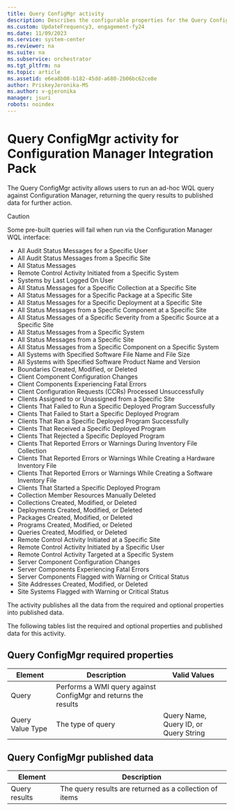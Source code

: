 ```yaml
---
title: Query ConfigMgr activity
description: Describes the configurable properties for the Query ConfigMgr activity for Configuration Manager Integration Pack.
ms.custom: UpdateFrequency3, engagement-fy24
ms.date: 11/09/2023
ms.service: system-center
ms.reviewer: na
ms.suite: na
ms.subservice: orchestrator
ms.tgt_pltfrm: na
ms.topic: article
ms.assetid: e6ea8b08-b182-45dd-a680-2b06bc62ce8e
author: PriskeyJeronika-MS
ms.author: v-gjeronika
manager: jsuri
robots: noindex
---
```


# Query ConfigMgr activity for Configuration Manager Integration Pack



The Query ConfigMgr activity allows users to run an ad-hoc WQL query
against Configuration Manager, returning the query results to published
data for further action.

> [!CAUTION]
> Some pre-built queries will fail when run via the Configuration Manager WQL interface:
>   -   All Audit Status Messages for a Specific User
>   -   All Audit Status Messages from a Specific Site
>   -   All Status Messages
>   -   Remote Control Activity Initiated from a Specific System
>   -   Systems by Last Logged On User
>   -   All Status Messages for a Specific Collection at a Specific Site
>   -   All Status Messages for a Specific Package at a Specific Site
>   -   All Status Messages for a Specific Deployment at a Specific Site
>   -   All Status Messages from a Specific Component at a Specific Site
>   -   All Status Messages of a Specific Severity from a Specific Source at a Specific Site
>   -   All Status Messages from a Specific System
>   -   All Status Messages from a Specific Site
>   -   All Status Messages from a Specific Component on a Specific System
>   -   All Systems with Specified Software File Name and File Size
>   -   All Systems with Specified Software Product Name and Version
>   -   Boundaries Created, Modified, or Deleted
>   -   Client Component Configuration Changes
>   -   Client Components Experiencing Fatal Errors
>   -   Client Configuration Requests (CCRs) Processed Unsuccessfully
>   -   Clients Assigned to or Unassigned from a Specific Site
>   -   Clients That Failed to Run a Specific Deployed Program Successfully
>   -   Clients That Failed to Start a Specific Deployed Program
>   -   Clients That Ran a Specific Deployed Program Successfully
>   -   Clients That Received a Specific Deployed Program
>   -   Clients That Rejected a Specific Deployed Program
>   -   Clients That Reported Errors or Warnings During Inventory File Collection
>   -   Clients That Reported Errors or Warnings While Creating a Hardware Inventory File
>   -   Clients That Reported Errors or Warnings While Creating a Software Inventory File
>   -   Clients That Started a Specific Deployed Program
>   -   Collection Member Resources Manually Deleted
>   -   Collections Created, Modified, or Deleted
>   -   Deployments Created, Modified, or Deleted
>   -   Packages Created, Modified, or Deleted
>   -   Programs Created, Modified, or Deleted
>   -   Queries Created, Modified, or Deleted
>   -   Remote Control Activity Initiated at a Specific Site
>   -   Remote Control Activity Initiated by a Specific User
>   -   Remote Control Activity Targeted at a Specific System
>   -   Server Component Configuration Changes
>   -   Server Components Experiencing Fatal Errors
>   -   Server Components Flagged with Warning or Critical Status
>   -   Site Addresses Created, Modified, or Deleted
>   -   Site Systems Flagged with Warning or Critical Status

The activity publishes all the data from the required and optional
properties into published data.

The following tables list the required
and optional properties and published data for this activity.

## Query ConfigMgr required properties

|Element|Description|Valid Values|
|---|---|---|
|Query|Performs a WMI query against ConfigMgr and returns the results||
|Query Value Type|The type of query|Query Name, Query ID, or Query String|

## Query ConfigMgr published data

|Element|Description|
|---|---|
|Query results|The query results are returned as a collection of items|
